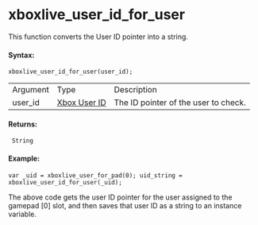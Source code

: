 # xboxlive_user_id_for_user

This function converts the User ID pointer into a string.

#### Syntax:

``` gml
xboxlive_user_id_for_user(user_id);
```

|          |                                                                                                                              |                                      |
|----------|------------------------------------------------------------------------------------------------------------------------------|--------------------------------------|
| Argument | Type                                                                                                                         | Description                          |
| user_id  |  [Xbox User ID](../../../../../GameMaker_Language/GML_Reference/UWP_And_XBox_Live/Users_And_Accounts/xboxlive_get_user)  | The ID pointer of the user to check. |

#### Returns:

``` gml
 String
```

#### Example:

``` gml
var _uid = xboxlive_user_for_pad(0); uid_string = xboxlive_user_id_for_user(_uid);
```

The above code gets the user ID pointer for the user assigned to the
gamepad \[0\] slot, and then saves that user ID as a string to an
instance variable.
